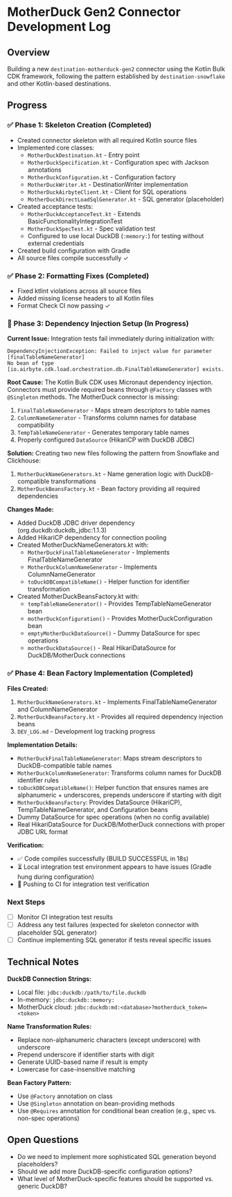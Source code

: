 # MotherDuck Gen2 Connector Development Log

## Overview
Building a new `destination-motherduck-gen2` connector using the Kotlin Bulk CDK framework, following the pattern established by `destination-snowflake` and other Kotlin-based destinations.

## Progress

### ✅ Phase 1: Skeleton Creation (Completed)
- Created connector skeleton with all required Kotlin source files
- Implemented core classes:
  - `MotherDuckDestination.kt` - Entry point
  - `MotherDuckSpecification.kt` - Configuration spec with Jackson annotations
  - `MotherDuckConfiguration.kt` - Configuration factory
  - `MotherDuckWriter.kt` - DestinationWriter implementation
  - `MotherDuckAirbyteClient.kt` - Client for SQL operations
  - `MotherDuckDirectLoadSqlGenerator.kt` - SQL generator (placeholder)
- Created acceptance tests:
  - `MotherDuckAcceptanceTest.kt` - Extends BasicFunctionalityIntegrationTest
  - `MotherDuckSpecTest.kt` - Spec validation test
  - Configured to use local DuckDB (`:memory:`) for testing without external credentials
- Created build configuration with Gradle
- All source files compile successfully ✓

### ✅ Phase 2: Formatting Fixes (Completed)
- Fixed ktlint violations across all source files
- Added missing license headers to all Kotlin files
- Format Check CI now passing ✓

### 🚧 Phase 3: Dependency Injection Setup (In Progress)
**Current Issue:** Integration tests fail immediately during initialization with:
```
DependencyInjectionException: Failed to inject value for parameter [finalTableNameGenerator]
No bean of type [io.airbyte.cdk.load.orchestration.db.FinalTableNameGenerator] exists.
```

**Root Cause:** The Kotlin Bulk CDK uses Micronaut dependency injection. Connectors must provide required beans through `@Factory` classes with `@Singleton` methods. The MotherDuck connector is missing:
1. `FinalTableNameGenerator` - Maps stream descriptors to table names
2. `ColumnNameGenerator` - Transforms column names for database compatibility
3. `TempTableNameGenerator` - Generates temporary table names
4. Properly configured `DataSource` (HikariCP with DuckDB JDBC)

**Solution:** Creating two new files following the pattern from Snowflake and Clickhouse:
1. `MotherDuckNameGenerators.kt` - Name generation logic with DuckDB-compatible transformations
2. `MotherDuckBeansFactory.kt` - Bean factory providing all required dependencies

**Changes Made:**
- Added DuckDB JDBC driver dependency (org.duckdb:duckdb_jdbc:1.1.3)
- Added HikariCP dependency for connection pooling
- Created MotherDuckNameGenerators.kt with:
  - `MotherDuckFinalTableNameGenerator` - Implements FinalTableNameGenerator
  - `MotherDuckColumnNameGenerator` - Implements ColumnNameGenerator
  - `toDuckDBCompatibleName()` - Helper function for identifier transformation
- Created MotherDuckBeansFactory.kt with:
  - `tempTableNameGenerator()` - Provides TempTableNameGenerator bean
  - `motherDuckConfiguration()` - Provides MotherDuckConfiguration bean
  - `emptyMotherDuckDataSource()` - Dummy DataSource for spec operations
  - `motherDuckDataSource()` - Real HikariDataSource for DuckDB/MotherDuck connections

### ✅ Phase 4: Bean Factory Implementation (Completed)
**Files Created:**
1. `MotherDuckNameGenerators.kt` - Implements FinalTableNameGenerator and ColumnNameGenerator
2. `MotherDuckBeansFactory.kt` - Provides all required dependency injection beans
3. `DEV_LOG.md` - Development log tracking progress

**Implementation Details:**
- `MotherDuckFinalTableNameGenerator`: Maps stream descriptors to DuckDB-compatible table names
- `MotherDuckColumnNameGenerator`: Transforms column names for DuckDB identifier rules  
- `toDuckDBCompatibleName()`: Helper function that ensures names are alphanumeric + underscores, prepends underscore if starting with digit
- `MotherDuckBeansFactory`: Provides DataSource (HikariCP), TempTableNameGenerator, and Configuration beans
- Dummy DataSource for spec operations (when no config available)
- Real HikariDataSource for DuckDB/MotherDuck connections with proper JDBC URL format

**Verification:**
- ✅ Code compiles successfully (BUILD SUCCESSFUL in 18s)
- ⏳ Local integration test environment appears to have issues (Gradle hung during configuration)
- 🔄 Pushing to CI for integration test verification

### Next Steps
- [ ] Monitor CI integration test results
- [ ] Address any test failures (expected for skeleton connector with placeholder SQL generator)
- [ ] Continue implementing SQL generator if tests reveal specific issues

## Technical Notes

**DuckDB Connection Strings:**
- Local file: `jdbc:duckdb:/path/to/file.duckdb`
- In-memory: `jdbc:duckdb::memory:`
- MotherDuck cloud: `jdbc:duckdb:md:<database>?motherduck_token=<token>`

**Name Transformation Rules:**
- Replace non-alphanumeric characters (except underscore) with underscore
- Prepend underscore if identifier starts with digit
- Generate UUID-based name if result is empty
- Lowercase for case-insensitive matching

**Bean Factory Pattern:**
- Use `@Factory` annotation on class
- Use `@Singleton` annotation on bean-providing methods
- Use `@Requires` annotation for conditional bean creation (e.g., spec vs. non-spec operations)

## Open Questions
- Do we need to implement more sophisticated SQL generation beyond placeholders?
- Should we add more DuckDB-specific configuration options?
- What level of MotherDuck-specific features should be supported vs. generic DuckDB?
